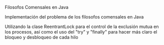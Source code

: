 Filosofos Comensales en Java

Implementación del problema de los filosofos comensales en Java

Utilizando la clase ReentrantLock para el control de la
exclusión mutua en los procesos, así como el uso del "try" y "finally"
para hacer más claro el bloqueo y desbloqueo de cada hilo

